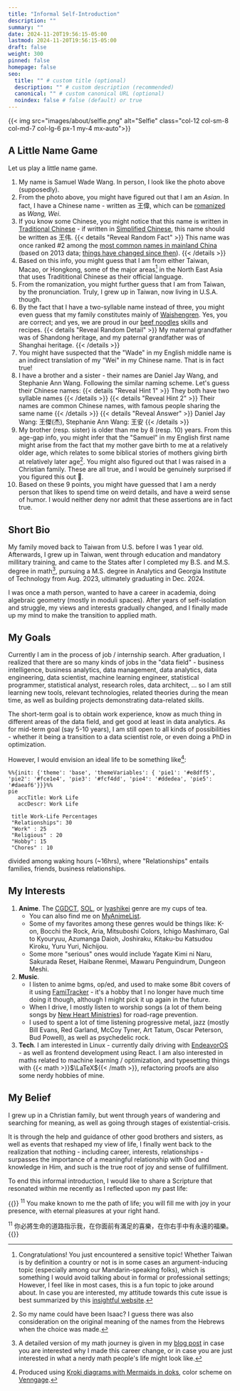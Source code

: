 ```yaml
---
title: "Informal Self-Introduction"
description: ""
summary: ""
date: 2024-11-20T19:56:15-05:00
lastmod: 2024-11-20T19:56:15-05:00
draft: false
weight: 300
pinned: false
homepage: false
seo:
  title: "" # custom title (optional)
  description: "" # custom description (recommended)
  canonical: "" # custom canonical URL (optional)
  noindex: false # false (default) or true
---
```


{{< img src="images/about/selfie.png" alt="Selfie" class="col-12 col-sm-8 col-md-7 col-lg-6 px-1 my-4 mx-auto">}}

## A Little Name Game

Let us play a little name game.

1. My name is Samuel Wade Wang. In person, I look like the photo above (supposedly).
2. From the photo above, you might have figured out that I am an _Asian_. In fact, I have a Chinese name - written as 王偉, which can be [romanized](https://en.wikipedia.org/wiki/Romanization) as _Wang, Wei_.
3. If you know some Chinese, you might notice that this name is written in [Traditional Chinese](https://en.wikipedia.org/wiki/Traditional_Chinese_characters) - if written in [Simplified Chinese](https://en.wikipedia.org/wiki/Simplified_Chinese_characters), this name should be written as 王伟.
{{< details "Reveal Random Fact" >}}
 This name was once ranked #2 among the [most common names in mainland China](https://zh.wikipedia.org/zh-hant/%E6%9C%80%E5%B8%B8%E8%A6%8B%E5%90%8D%E5%AD%97%E5%88%97%E8%A1%A8#%E4%B8%AD%E5%9B%BD%E5%A4%A7%E9%99%86) (based on 2013 data; [things have changed since then](https://en.wikipedia.org/wiki/List_of_most_popular_given_names#Male_names_3)).
{{< /details >}}
4. Based on this info, you might guess that I am from either Taiwan, Macao, or Hongkong, some of the major areas[^1] in the North East Asia that uses Tradititional Chinese as their official language.
5. From the romanization, you might further guess that I am from Taiwan, by the pronunciation. Truly, I grew up in Taiwan, now living in U.S.A. though.
6. By the fact that I have a two-syllable name instead of three, you might even guess that my family constitutes mainly of [Waishengren](https://en.wikipedia.org/wiki/Waishengren). Yes, you are correct; and yes, we are proud in our [beef noodles](https://en.wikipedia.org/wiki/Beef_noodle_soup#Taiwanese_beef_noodle_soup) skills and recipes.
{{< details "Reveal Random Detail" >}}
My maternal grandfather was of Shandong heritage, and my paternal grandfather was of Shanghai heritage.
{{< /details >}}
7. You might have suspected that the "Wade" in my English middle name is an indirect translation of my "Wei" in my Chinese name. That is in fact true!
8. I have a brother and a sister - their names are Daniel Jay Wang, and Stephanie Ann Wang. Following the similar naming scheme. Let's guess their Chinese names:
{{< details "Reveal Hint 1" >}}
They both have two syllable names
{{< /details >}}
{{< details "Reveal Hint 2" >}}
Their names are common Chinese names, with famous people sharing the same name
{{< /details >}}
{{< details "Reveal Answer" >}}
Daniel Jay Wang: 王傑(杰), Stephanie Ann Wang: 王安
{{< /details >}}
9. My brother (resp. sister) is older than me by 8 (resp. 10) years. From this age-gap info, you might infer that the "Samuel" in my English first name might arise from the fact that my mother gave birth to me at a relatively older age, which relates to some biblical stories of mothers giving birth at relatively later age[^2]. You might also figured out that I was raised in a Christian family. These are all true, and I would be genuinely surprised if you figured this out 🤯.
10. Based on these 9 points, you might have guessed that I am a nerdy person that likes to spend time on weird details, and have a weird sense of humor. I would neither deny nor admit that these assertions are in fact true.

## Short Bio

My family moved back to Taiwan from U.S. before I was 1 year old. Afterwards, I grew up in Taiwan, went through education and mandatory millitary training, and came to the States after I completed my B.S. and M.S. degree in math[^3], pursuing a M.S. degree in Analytics and Georgia Institute of Technology from Aug. 2023, ultimately graduating in Dec. 2024.

I was once a math person, wanted to have a career in academia, doing algebraic geometry (mostly in moduli spaces). After years of self-isolation and struggle, my views and interests gradually changed, and I finally made up my mind to make the transition to applied math.

## My Goals

Currently I am in the process of job / internship search. After graduation, I realized that there are so many kinds of jobs in the "data field" - business intelligence, business analytics, data management, data analytics, data engineering, data scientist, machine learning engineer, statistical programmer, statistical analyst, research roles, data architect, ...  so I am still learning new tools, relevant technologies, related theories during the mean time, as well as building projects demonstrating data-related skills.

The short-term goal is to obtain work experience, know as much thing in different areas of the data field, and get good at least in data analytics. As for mid-term goal (say 5-10 years), I am still open to all kinds of possibilities - whether it being a transition to a data scientist role, or even doing a PhD in optimization.

However, I would envision an ideal life to be something like[^4]:

```kroki {type=mermaid}
%%{init: {'theme': 'base', 'themeVariables': { 'pie1': '#e8dff5', 'pie2': '#fce1e4', 'pie3': '#fcf4dd', 'pie4': '#ddedea', 'pie5': '#daeaf6'}}}%%
pie
   accTitle: Work Life
   accDescr: Work Life 

 title Work-Life Percentages
 "Relationships": 30
 "Work" : 25
 "Religious" : 20
 "Hobby": 15
 "Chores" : 10
```

divided among waking hours (~16hrs), where "Relationships" entails families, friends, business relationships.

## My Interests

1. **Anime**. The [CGDCT](https://tvtropes.org/pmwiki/pmwiki.php/Main/CuteGirlsDoingCuteThings), [SOL](https://tvtropes.org/pmwiki/pmwiki.php/SliceOfLife/AnimeAndManga), or [Iyashikei](https://tvtropes.org/pmwiki/pmwiki.php/Main/Iyashikei) genre are my cups of tea.
    - You can also find me on [MyAnimeList](https://myanimelist.net/profile/Cabbage_Cat).
    - Some of my favorites among these genres would be things like: K-on, Bocchi the Rock, Aria, Mitsuboshi Colors, Ichigo Mashimaro, Gal to Kyouryuu, Azumanga Daioh, Joshiraku, Kitaku-bu Katsudou Kiroku, Yuru Yuri, Nichijou.
    - Some more "serious" ones would include Yagate Kimi ni Naru, Sakurada Reset, Haibane Renmei, Mawaru Penguindrum, Dungeon Meshi.
2. **Music**.
    - I listen to anime bgms, op/ed, and used to make some 8bit covers of it using [FamiTracker](http://famitracker.com/) - it's a hobby that I no longer have much time doing it though, although I might pick it up again in the future.
    - When I drive, I mostly listen to worship songs (a lot of them being songs by [New Heart Ministries](https://www.newheartmusic.org/main)) for road-rage prevention.
    - I used to spent a lot of time listening progressive metal, jazz (mostly Bill Evans, Red Garland, McCoy Tyner, Art Tatum, Oscar Peterson, Bud Powell), as well as psychedelic rock.
3. **Tech**. I am interested in Linux - currently daily driving with [EndeavorOS](https://endeavouros.com/) - as well as frontend development using React. I am also interested in maths related to machine learning / optimization, and typesetting things with {{< math >}}$\LaTeX${{< /math >}}, refactoring proofs are also some nerdy hobbies of mine.

## My Belief

I grew up in a Christian family, but went through years of wandering and searching for meaning, as well as going through stages of existential-crisis.

It is through the help and guidance of other good brothers and sisters, as well as events that reshaped my view of life, I finally went back to the realization that nothing - including career, interests, relationships - surpasses the importance of a meaningful relationship with God and knowledge in Him, and such is the true root of joy and sense of fullfillment.

To end this informal introduction, I would like to share a Scripture that resonated within me recently as I reflected upon my past life:

{{<callout context="caution" title="Psalms 16:11; NIV + CUVMPT" icon="outline/bible" >}}
<sup>11</sup> You make known to me the path of life; you will fill me with joy in your presence, with eternal pleasures at your right hand.

<sup>11</sup> 你必將生命的道路指示我，在你面前有滿足的喜樂，在你右手中有永遠的福樂。
{{</callout >}}

[^1]: Congratulations! You just encountered a sensitive topic! Whether Taiwan is by definition a country or not is in some cases an argument-inducing topic (especially among our Mandarin-speaking folks), which is something I would avoid talking about in formal or professional settings; However, I feel like in most cases, this is a fun topic to joke around about. In case you are interested, my attitude towards this cute issue is best summarized by this [insightful website](https://www.omfgdogs.com).
[^2]: So my name could have been Isaac? I guess there was also consideration on the original meaning of the names from the Hebrews when the choice was made.
[^3]: A detailed version of my math journey is given in my [blog post](/blog/my-math-journey) in case you are interested why I made this career change, or in case you are just interested in what a nerdy math people's life might look like.
[^4]: Produced using [Kroki diagrams with Mermaids in doks](https://getdoks.org/docs/built-ins/diagrams/#mermaid), color scheme on [Venngage](https://venngage.com/blog/pastel-color-palettes/).
